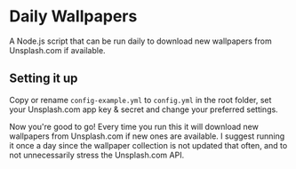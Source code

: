 # Daily Wallpapers
A Node.js script that can be run daily to download new wallpapers from Unsplash.com if available.

## Setting it up
Copy or rename `config-example.yml` to `config.yml` in the root folder, set your Unsplash.com app key & secret and change your preferred settings.

Now you're good to go! Every time you run this it will download new wallpapers from Unsplash.com if new ones are available. I suggest running it once a day since the wallpaper collection is not updated that often, and to not unnecessarily stress the Unsplash.com API.
